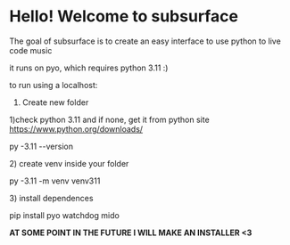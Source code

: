 # Hello! Welcome to subsurface 



The goal of subsurface is to create an easy interface to use python to live code music



it runs on pyo, which requires python 3.11 :)



to run using a localhost:



1. Create new folder 



1)check python 3.11 and if none, get it from python site https://www.python.org/downloads/



py -3.11 --version



2\) create venv inside your folder 



py -3.11 -m venv venv311



3\) install dependences 



pip install pyo watchdog mido







**AT SOME POINT IN THE FUTURE I WILL MAKE AN INSTALLER <3** 



